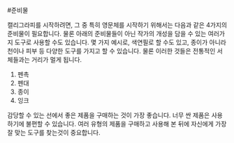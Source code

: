 #준비물

캘리그라피를 시작하려면, 그 중 특히 영문체를 시작하기 위해서는 다음과 같은 4가지의 준비물이 필요합니다. 물론 아래의 준비물들이 아닌 작가의 개성을 담을 수 있는 여러가지 도구로 사용할 수도 있습니다. 몇 가지 예시로, 색연필로 할 수도 있고, 종이가 아니라 천이나 피부 등 다양한 도구를 가지고 할 수 있습니다. 물론 이러한 것들은 전통적인 서체들과는 거리가 멀게 됩니다.

1. 펜촉
2. 펜대
3. 종이
4. 잉크

감당할 수 있는 선에서 좋은 제품을 구매하는 것이 가장 좋습니다. 너무 싼 제품은 사용하기에 불편할 수 있습니다. 여러 유형의 제품을 구매하고 사용해 본 뒤에 자신에게 가장 잘 맞는 도구를 찾는것이 중요합니다.